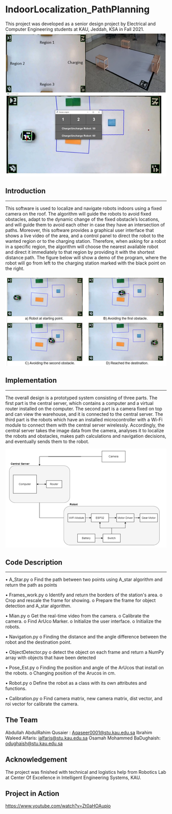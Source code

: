 # IndoorLocalization_PathPlanning

This project was developed as a senior design project by Electrical and Computer Engineering students at KAU, Jeddah, KSA in Fall 2021.  
![Alt text](1.png)

## Introduction
_____  

This software is used to localize and navigate robots indoors using a fixed camera on the roof. The algorithm will guide the robots to avoid fixed obstacles, adapt to the dynamic change of the fixed obstacle’s locations, and will guide them to avoid each other in case they have an intersection of paths. Moreover, this software provides a graphical user interface that shows a live video of the area, and a control panel to direct the robot to the wanted region or to the charging station. Therefore, when asking for a robot in a specific region, the algorithm will choose the nearest available robot and direct it immediately to that region by providing it with the shortest distance path. The figure below will show a demo of the program, where the robot will go from left to the charging station marked with the black point on the right.

![Alt text](2.png)

## Implementation
_____  

The overall design is a prototyped system consisting of three parts. The first part is the central server, which contains a computer and a virtual router installed on the computer. The second part is a camera fixed on top and can view the warehouse, and it is connected to the central server. The third part is the robots which have an installed microcontroller with a Wi-Fi module to connect them with the central server wirelessly. Accordingly, the central server takes the image data from the camera, analyses it to localize the robots and obstacles, makes path calculations and navigation decisions, and eventually sends them to the robot.

![Alt text](3.png)

## Code Description
_____  

•	A_Star.py
o	Find the path between two points using A_star algorithm and return the path as points

•	Frames_work.py
o	Identify and return the borders of the station's area.
o	Crop and rescale the frame for showing.
o	Prepare the frame for object detection and A_star algorithm.

•	Mian.py
o	Get the real-time video from the camera.
o	Calibrate the camera.
o	Find ArUco Marker.
o	Initialize the user interface.
o	Initialize the robots.

•	Navigation.py
o	Finding the distance and the angle difference between the robot and the destination point. 

•	ObjectDetector.py
o	detect the object on each frame and return a NumPy array with objects that have been detected

•	Pose_Est.py
o	Finding the position and angle of the ArUcos that install on the robots.
o	Changing position of the Arucos in cm.

•	Robot.py
o	Define the robot as a class with its own attributes and functions.

•	Calibration.py
o	Find camera matrix, new camera matrix, dist vector, and roi vector for calibrate the camera.

## The Team
Abdullah AbdulRahim Qusaier : Aqaseer0001@stu.kau.edu.sa 
Ibrahim Waleed Alfaris: ialfaris@stu.kau.edu.sa 
Osamah Mohammed BaDughaish: odughaish@stu.kau.edu.sa

## Acknowledgement
The project was finished with technical and logistics help from Robotics Lab at Center Of Excellence in Intelligent Engineering Systems, KAU.   

## Project in Action  
https://www.youtube.com/watch?v=Zt0aHOAupio

